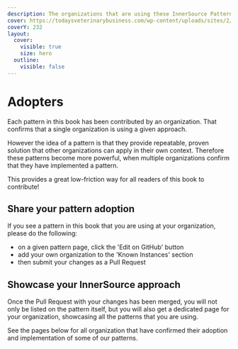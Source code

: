 ```yaml
---
description: The organizations that are using these InnerSource Patterns.
cover: https://todaysveterinarybusiness.com/wp-content/uploads/sites/2/2020/03/Innovation-Station.jpg
coverY: 232
layout:
  cover:
    visible: true
    size: hero
  outline:
    visible: false
---
```


# Adopters

Each pattern in this book has been contributed by an organization. That confirms that a single organization is using a given approach.

However the idea of a pattern is that they provide repeatable, proven solution that other organizations can apply in their own context.
Therefore these patterns become more powerful, when multiple organizations confirm that they have implemented a pattern.

This provides a great low-friction way for all readers of this book to contribute!

## Share your pattern adoption

If you see a pattern in this book that you are using at your organization, please do the following:

- on a given pattern page, click the 'Edit on GitHub' button
- add your own organization to the 'Known Instances' section
- then submit your changes as a Pull Request

## Showcase your InnerSource approach

Once the Pull Request with your changes has been merged, you will not only be listed on the pattern itself, but you will also get a dedicated page for your organization, showcasing all the patterns that you are using.

See the pages below for all organization that have confirmed their adoption and implementation of some of our patterns.
